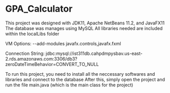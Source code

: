 # GPA_Calculator

This project was designed with JDK11, Apache NetBeans 11.2, and JavaFX11
The database was manages using MySQL
All libraries needed are included within the localLibs folder

VM Options:
--add-modules javafx.controls,javafx.fxml

Connection String:
jdbc:mysql://ist311db.cahpdmpysbav.us-east-2.rds.amazonaws.com:3306/db3?zeroDateTimeBehavior=CONVERT_TO_NULL

To run this project, you need to install all the neccessary softwares and libraries and connect to the database
After this, simply open the project and run the file main.java (which is the main class for the project)

